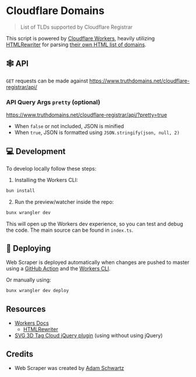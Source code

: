# Cloudflare Domains

> List of TLDs supported by Cloudflare Registrar

This script is powered by [Cloudflare Workers](https://workers.cloudflare.com/), heavily utilizing [HTMLRewriter](https://developers.cloudflare.com/workers/reference/apis/html-rewriter/) for parsing [their own HTML list of domains](https://www.cloudflare.com/tld-policies/).

## 🕸️ API

`GET` requests can be made against <https://www.truthdomains.net/cloudflare-registrar/api/>

### API Query Args `pretty` (optional)

<https://www.truthdomains.net/cloudflare-registrar/api/?pretty=true>

  - When `false` or not included, JSON is minified
  - When `true`, JSON is formatted using `JSON.stringify(json, null, 2)`

## 💻 Development

To develop locally follow these steps:

1. Installing the Workers CLI:

```sh
bun install
```

2. Run the preview/watcher inside the repo:

```sh
bunx wrangler dev
```

This will open up the Workers dev experience, so you can test and debug the code. The main source can be found in `index.ts`.

## 🚀 Deploying

Web Scraper is deployed automatically when changes are pushed to master using a [GitHub Action](https://github.com/features/actions) and the [Workers CLI](https://github.com/cloudflare/wrangler).

Or manually using:

```sh
bunx wrangler dev deploy
```

## Resources

- [Workers Docs](https://developers.cloudflare.com/workers/)
  - [HTMLRewriter](https://developers.cloudflare.com/workers/reference/apis/html-rewriter/)
- [SVG 3D Tag Cloud jQuery plugin](https://github.com/NiklasKnaack/jquery-svg3dtagcloud-plugin) (using without using jQuery)

## Credits

 - Web Scraper was created by [Adam Schwartz](https://adamschwartz.co)
